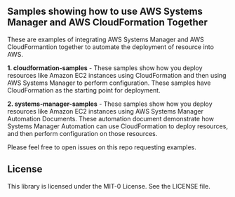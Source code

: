 ## Samples showing how to use AWS Systems Manager and AWS CloudFormation Together

These are examples of integrating AWS Systems Manager and AWS CloudFormantion together to automate the deployment of resource into AWS. 

**1. cloudformation-samples** - These samples show how you deploy resources like Amazon EC2 instances using CloudFormation and then using AWS Systems Manager to perform configuration. These samples have CloudFormation as the starting point for deployment. 

**2. systems-manager-samples** - These samples show how you deploy resources like Amazon EC2 instances using AWS Systems Manager Automation Documents. These automation document demonstrate how Systems Manager Automation can use CloudFormation to deploy resources, and then perform configuration on those resources. 

Please feel free to open issues on this repo requesting examples. 

## License

This library is licensed under the MIT-0 License. See the LICENSE file.

